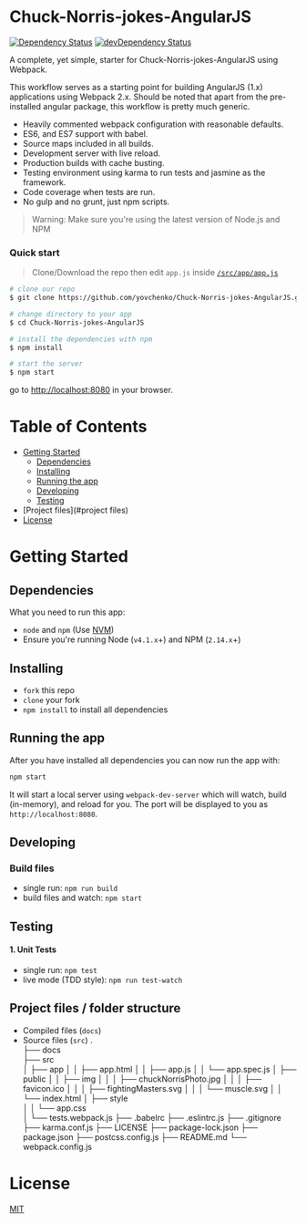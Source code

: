 # Chuck-Norris-jokes-AngularJS

[![Dependency Status](https://david-dm.org/preboot/angularjs-webpack/status.svg)](https://david-dm.org/preboot/angular-webpack#info=dependencies) [![devDependency Status](https://david-dm.org/preboot/angularjs-webpack/dev-status.svg)](https://david-dm.org/preboot/angularjs-webpack#info=devDependencies)

A complete, yet simple, starter for Chuck-Norris-jokes-AngularJS using Webpack.

This workflow serves as a starting point for building AngularJS (1.x) applications using Webpack 2.x. Should be noted that apart from the pre-installed angular package, this workflow is pretty much generic.

* Heavily commented webpack configuration with reasonable defaults.
* ES6, and ES7 support with babel.
* Source maps included in all builds.
* Development server with live reload.
* Production builds with cache busting.
* Testing environment using karma to run tests and jasmine as the framework.
* Code coverage when tests are run.
* No gulp and no grunt, just npm scripts.

>Warning: Make sure you're using the latest version of Node.js and NPM

### Quick start

> Clone/Download the repo then edit `app.js` inside [`/src/app/app.js`](/src/app/app.js)

```bash
# clone our repo
$ git clone https://github.com/yovchenko/Chuck-Norris-jokes-AngularJS.git

# change directory to your app
$ cd Chuck-Norris-jokes-AngularJS

# install the dependencies with npm
$ npm install

# start the server
$ npm start
```

go to [http://localhost:8080](http://localhost:8080) in your browser.

# Table of Contents

* [Getting Started](#getting-started)
    * [Dependencies](#dependencies)
    * [Installing](#installing)
    * [Running the app](#running-the-app)
    * [Developing](#developing)
    * [Testing](#testing)
* [Project files](#project files)
* [License](#license)

# Getting Started

## Dependencies

What you need to run this app:
* `node` and `npm` (Use [NVM](https://github.com/creationix/nvm))
* Ensure you're running Node (`v4.1.x`+) and NPM (`2.14.x`+)

## Installing

* `fork` this repo
* `clone` your fork
* `npm install` to install all dependencies

## Running the app

After you have installed all dependencies you can now run the app with:
```bash
npm start
```

It will start a local server using `webpack-dev-server` which will watch, build (in-memory), and reload for you. The port will be displayed to you as `http://localhost:8080`.

## Developing

### Build files

* single run: `npm run build`
* build files and watch: `npm start`

## Testing

#### 1. Unit Tests

* single run: `npm test`
* live mode (TDD style): `npm run test-watch`

## Project files / folder structure 

* Compiled files (`docs`)
* Source files (`src`)
    .                          
    ├── docs                    
    ├── src   
    │    ├── app 
    │    │    ├── app.html
    │    │    ├── app.js
    │    │    └── app.spec.js
    │    ├── public
    │    │      ├── img
    │    │      │    ├── chuckNorrisPhoto.jpg 
    │    │      │    ├── favicon.ico 
    │    │      │    ├── fightingMasters.svg
    │    │      │    └── muscle.svg 
    │    │      └── index.html
    │    ├── style     
    │    │     └── app.css         
    │    └── tests.webpack.js
    ├── .babelrc
    ├── .eslintrc.js
    ├── .gitignore
    ├── karma.conf.js
    ├── LICENSE
    ├── package-lock.json
    ├── package.json
    ├── postcss.config.js
    ├── README.md
    └── webpack.config.js

# License

[MIT](/LICENSE)
